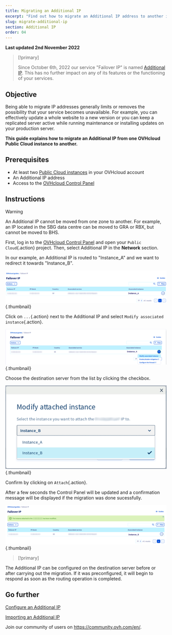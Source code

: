 ```yaml
---
title: Migrating an Additional IP
excerpt: "Find out how to migrate an Additional IP address to another instance"
slug: migrate-additional-ip
section: Additional IP
order: 04
---
```


**Last updated 2nd November 2022**

> [!primary]
>
> Since October 6th, 2022 our service "Failover IP" is named [Additional IP](https://www.ovhcloud.com/asia/network/additional-ip/). This has no further impact on any of its features or the functioning of your services.
>

## Objective

Being able to migrate IP addresses generally limits or removes the possibility that your service becomes unavailable. For example, you can effectively update a whole website to a new version or you can keep a replicated server active while running maintenance or installing updates on your production server.

**This guide explains how to migrate an Additional IP from one OVHcloud Public Cloud instance to another.**

## Prerequisites

- At least two [Public Cloud instances](https://www.ovhcloud.com/asia/public-cloud/) in your OVHcloud account
- An Additional IP address
- Access to the [OVHcloud Control Panel](https://ca.ovh.com/auth/?action=gotomanager&from=https://www.ovh.com/asia/&ovhSubsidiary=asia)

## Instructions

> [!warning]
>
> An Additional IP cannot be moved from one zone to another. For example, an IP located in the SBG data centre can be moved to GRA or RBX, but cannot be moved to BHS.
>

First, log in to the [OVHcloud Control Panel](https://ca.ovh.com/auth/?action=gotomanager&from=https://www.ovh.com/asia/&ovhSubsidiary=asia) and open your `Public Cloud`{.action} project. Then, select Additional IP in the **Network** section.

In our example, an Additional IP is routed to "Instance_A" and we want to redirect it towards "Instance_B".

![migrating Additional IP](images/failover2022.png){.thumbnail}

Click on `...`{.action} next to the Additional IP and select `Modify associated instance`{.action}.

![migrating Additional IP](images/modify1.2022.png){.thumbnail}

Choose the destination server from the list by clicking the checkbox.

![migrating Additional IP](images/modify1.png){.thumbnail}

Confirm by clicking on `Attach`{.action}.

After a few seconds the Control Panel will be updated and a confirmation message will be displayed if the migration was done sucessfully.

![migrating Additional IP](images/modify2.2022.png){.thumbnail}

> [!primary]
>
The Additional IP can be configured on the destination server before or after carrying out the migration. If it was preconfigured, it will begin to respond as soon as the routing operation is completed.
>

## Go further

[Configure an Additional IP](https://docs.ovh.com/asia/en/publiccloud/network-services/configure-additional-ip/)

[Importing an Additional IP](https://docs.ovh.com/asia/en/publiccloud/network-services/import-additional-ip/)

Join our community of users on <https://community.ovh.com/en/>.
